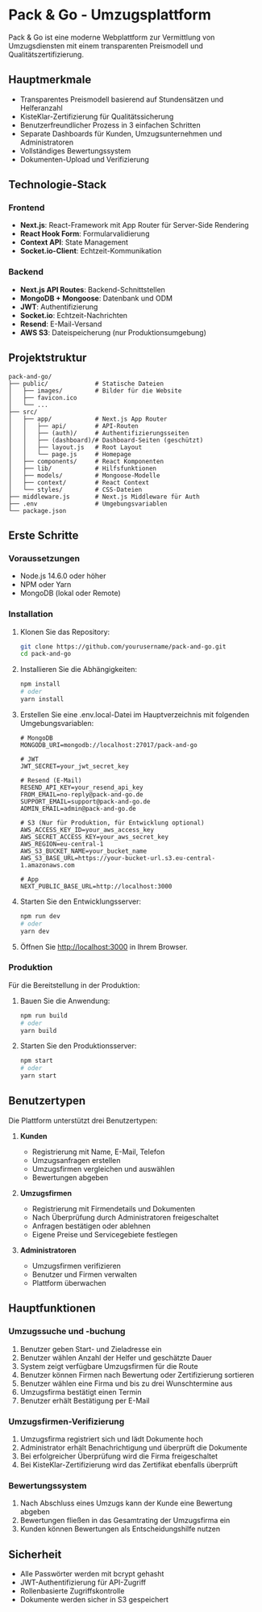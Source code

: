 # Pack & Go - Umzugsplattform

Pack & Go ist eine moderne Webplattform zur Vermittlung von Umzugsdiensten mit einem transparenten Preismodell und Qualitätszertifizierung.

## Hauptmerkmale

- Transparentes Preismodell basierend auf Stundensätzen und Helferanzahl
- KisteKlar-Zertifizierung für Qualitätssicherung
- Benutzerfreundlicher Prozess in 3 einfachen Schritten
- Separate Dashboards für Kunden, Umzugsunternehmen und Administratoren
- Vollständiges Bewertungssystem
- Dokumenten-Upload und Verifizierung

## Technologie-Stack

### Frontend

- **Next.js**: React-Framework mit App Router für Server-Side Rendering
- **React Hook Form**: Formularvalidierung
- **Context API**: State Management
- **Socket.io-Client**: Echtzeit-Kommunikation

### Backend

- **Next.js API Routes**: Backend-Schnittstellen
- **MongoDB + Mongoose**: Datenbank und ODM
- **JWT**: Authentifizierung
- **Socket.io**: Echtzeit-Nachrichten
- **Resend**: E-Mail-Versand
- **AWS S3**: Dateispeicherung (nur Produktionsumgebung)

## Projektstruktur

```
pack-and-go/
├── public/             # Statische Dateien
│   ├── images/         # Bilder für die Website
│   ├── favicon.ico     
│   └── ...
├── src/                
│   ├── app/            # Next.js App Router
│   │   ├── api/        # API-Routen
│   │   ├── (auth)/     # Authentifizierungsseiten
│   │   ├── (dashboard)/# Dashboard-Seiten (geschützt)
│   │   ├── layout.js   # Root Layout
│   │   └── page.js     # Homepage
│   ├── components/     # React Komponenten
│   ├── lib/            # Hilfsfunktionen
│   ├── models/         # Mongoose-Modelle
│   ├── context/        # React Context
│   └── styles/         # CSS-Dateien
├── middleware.js       # Next.js Middleware für Auth
├── .env                # Umgebungsvariablen
└── package.json
```

## Erste Schritte

### Voraussetzungen

- Node.js 14.6.0 oder höher
- NPM oder Yarn
- MongoDB (lokal oder Remote)

### Installation

1. Klonen Sie das Repository:
   ```bash
   git clone https://github.com/yourusername/pack-and-go.git
   cd pack-and-go
   ```

2. Installieren Sie die Abhängigkeiten:
   ```bash
   npm install
   # oder
   yarn install
   ```

3. Erstellen Sie eine .env.local-Datei im Hauptverzeichnis mit folgenden Umgebungsvariablen:
   ```
   # MongoDB
   MONGODB_URI=mongodb://localhost:27017/pack-and-go
   
   # JWT
   JWT_SECRET=your_jwt_secret_key
   
   # Resend (E-Mail)
   RESEND_API_KEY=your_resend_api_key
   FROM_EMAIL=no-reply@pack-and-go.de
   SUPPORT_EMAIL=support@pack-and-go.de
   ADMIN_EMAIL=admin@pack-and-go.de
   
   # S3 (Nur für Produktion, für Entwicklung optional)
   AWS_ACCESS_KEY_ID=your_aws_access_key
   AWS_SECRET_ACCESS_KEY=your_aws_secret_key
   AWS_REGION=eu-central-1
   AWS_S3_BUCKET_NAME=your_bucket_name
   AWS_S3_BASE_URL=https://your-bucket-url.s3.eu-central-1.amazonaws.com
   
   # App
   NEXT_PUBLIC_BASE_URL=http://localhost:3000
   ```

4. Starten Sie den Entwicklungsserver:
   ```bash
   npm run dev
   # oder
   yarn dev
   ```

5. Öffnen Sie [http://localhost:3000](http://localhost:3000) in Ihrem Browser.

### Produktion

Für die Bereitstellung in der Produktion:

1. Bauen Sie die Anwendung:
   ```bash
   npm run build
   # oder
   yarn build
   ```

2. Starten Sie den Produktionsserver:
   ```bash
   npm start
   # oder
   yarn start
   ```

## Benutzertypen

Die Plattform unterstützt drei Benutzertypen:

1. **Kunden**
   - Registrierung mit Name, E-Mail, Telefon
   - Umzugsanfragen erstellen
   - Umzugsfirmen vergleichen und auswählen
   - Bewertungen abgeben

2. **Umzugsfirmen**
   - Registrierung mit Firmendetails und Dokumenten
   - Nach Überprüfung durch Administratoren freigeschaltet
   - Anfragen bestätigen oder ablehnen
   - Eigene Preise und Servicegebiete festlegen

3. **Administratoren**
   - Umzugsfirmen verifizieren
   - Benutzer und Firmen verwalten
   - Plattform überwachen

## Hauptfunktionen

### Umzugssuche und -buchung

1. Benutzer geben Start- und Zieladresse ein
2. Benutzer wählen Anzahl der Helfer und geschätzte Dauer
3. System zeigt verfügbare Umzugsfirmen für die Route
4. Benutzer können Firmen nach Bewertung oder Zertifizierung sortieren
5. Benutzer wählen eine Firma und bis zu drei Wunschtermine aus
6. Umzugsfirma bestätigt einen Termin
7. Benutzer erhält Bestätigung per E-Mail

### Umzugsfirmen-Verifizierung

1. Umzugsfirma registriert sich und lädt Dokumente hoch
2. Administrator erhält Benachrichtigung und überprüft die Dokumente
3. Bei erfolgreicher Überprüfung wird die Firma freigeschaltet
4. Bei KisteKlar-Zertifizierung wird das Zertifikat ebenfalls überprüft

### Bewertungssystem

1. Nach Abschluss eines Umzugs kann der Kunde eine Bewertung abgeben
2. Bewertungen fließen in das Gesamtrating der Umzugsfirma ein
3. Kunden können Bewertungen als Entscheidungshilfe nutzen

## Sicherheit

- Alle Passwörter werden mit bcrypt gehasht
- JWT-Authentifizierung für API-Zugriff
- Rollenbasierte Zugriffskontrolle
- Dokumente werden sicher in S3 gespeichert

